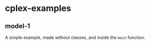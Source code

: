 # cplex-examples
 
## model-1
A simple example, made without classes, and inside the ```main``` function.
